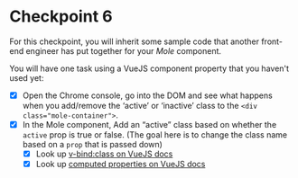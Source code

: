 # Checkpoint 6

For this checkpoint, you will inherit some sample code that another front-end engineer has put together for your _Mole_ component.

You will have one task using a VueJS component property that you haven't used yet:

* [x] Open the Chrome console, go into the DOM and see what happens when you add/remove the ‘active’ or ‘inactive’ class to the `<div class="mole-container">`.
* [x] In the Mole component, Add an “active” class based on whether the `active` prop is true or false. (The goal here is to change the class name based on a `prop` that is passed down)
  * [x] Look up [v-bind:class on VueJS docs](https://jp.vuejs.org/v2/guide/class-and-style.html)
  * [x] Look up [computed properties on VueJS docs](https://jp.vuejs.org/v2/guide/computed.html)